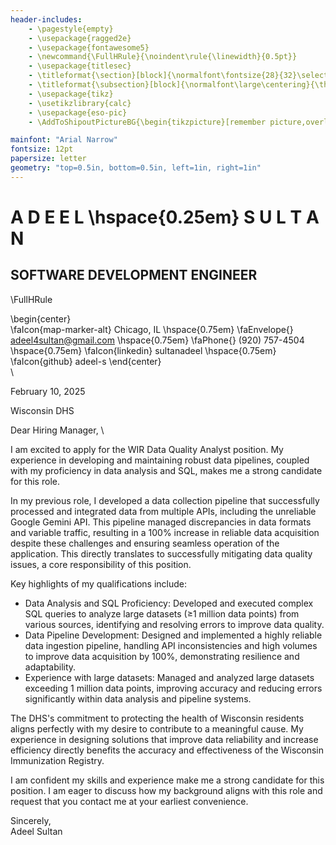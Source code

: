 ```yaml
---
header-includes:
    - \pagestyle{empty}
    - \usepackage{ragged2e}
    - \usepackage{fontawesome5}
    - \newcommand{\FullHRule}{\noindent\rule{\linewidth}{0.5pt}}
    - \usepackage{titlesec}
    - \titleformat{\section}[block]{\normalfont\fontsize{28}{32}\selectfont\centering}{\thesection}{1em}{}
    - \titleformat{\subsection}[block]{\normalfont\large\centering}{\thesubsection}{1em}{}
    - \usepackage{tikz}
    - \usetikzlibrary{calc}
    - \usepackage{eso-pic}
    - \AddToShipoutPictureBG{\begin{tikzpicture}[remember picture,overlay]\draw[line width=1pt]($(current page.north west)+(0.35cm,-0.35cm)$) rectangle ($(current page.south east)+(-0.35cm,0.35cm)$);\end{tikzpicture}}

mainfont: "Arial Narrow"
fontsize: 12pt
papersize: letter
geometry: "top=0.5in, bottom=0.5in, left=1in, right=1in"
---
```


# A D E E L \hspace{0.25em} S U L T A N 
## SOFTWARE DEVELOPMENT ENGINEER
\FullHRule

\begin{center}                  
\faIcon{map-marker-alt} Chicago, IL \hspace{0.75em} \faEnvelope{} adeel4sultan@gmail.com \hspace{0.75em}
\faPhone{} (920) 757-4504 \hspace{0.75em} \faIcon{linkedin} sultanadeel \hspace{0.75em} \faIcon{github} adeel-s
\end{center}   
\                    


February 10, 2025

Wisconsin DHS

Dear Hiring Manager,
\

I am excited to apply for the WIR Data Quality Analyst position. My experience in developing and maintaining robust data pipelines, coupled with my proficiency in data analysis and SQL, makes me a strong candidate for this role.

In my previous role, I developed a data collection pipeline that successfully processed and integrated data from multiple APIs, including the unreliable Google Gemini API.  This pipeline managed discrepancies in data formats and variable traffic, resulting in a 100% increase in reliable data acquisition despite these challenges and ensuring seamless operation of the application.  This directly translates to successfully mitigating data quality issues, a core responsibility of this position.

Key highlights of my qualifications include:

* Data Analysis and SQL Proficiency:  Developed and executed complex SQL queries to analyze large datasets (≥1 million data points) from various sources, identifying and resolving errors to improve data quality.
* Data Pipeline Development: Designed and implemented a highly reliable data ingestion pipeline, handling API inconsistencies and high volumes to improve data acquisition by 100%, demonstrating resilience and adaptability.
*  Experience with large datasets: Managed and analyzed large datasets exceeding 1 million data points, improving accuracy and reducing errors significantly within data analysis and pipeline systems.

The DHS's commitment to protecting the health of Wisconsin residents aligns perfectly with my desire to contribute to a meaningful cause.  My experience in designing solutions that improve data reliability and increase efficiency directly benefits the accuracy and effectiveness of the Wisconsin Immunization Registry.

I am confident my skills and experience make me a strong candidate for this position.  I am eager to discuss how my background aligns with this role and request that you contact me at your earliest convenience.

Sincerely,  
Adeel Sultan


